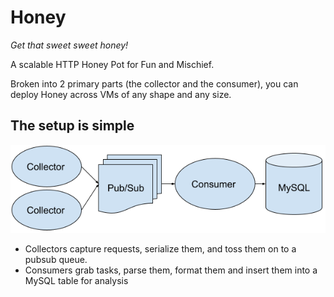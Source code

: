 # Honey

*Get that sweet sweet honey!*

A scalable HTTP Honey Pot for Fun and Mischief.

Broken into 2 primary parts (the collector and the consumer), you can deploy Honey across VMs of any shape and any size.

## The setup is simple

![HTTP Honey Pot Image](docs/img/http_honey_pot.png)

* Collectors capture requests, serialize them, and toss them on to a pubsub queue.
* Consumers grab tasks, parse them, format them and insert them into a MySQL table for analysis
